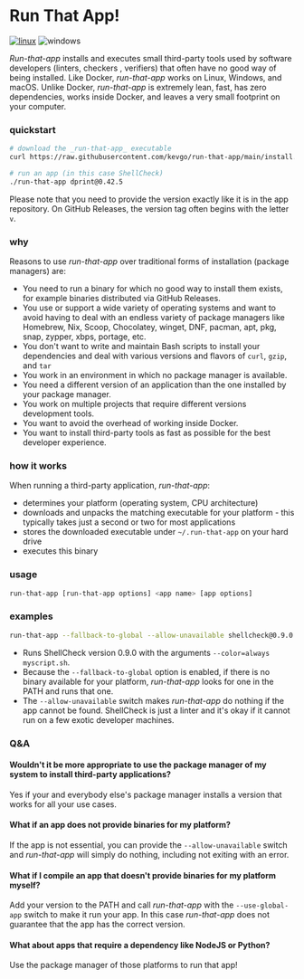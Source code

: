 # Run That App!

[![linux](https://github.com/kevgo/run-that-app/actions/workflows/ci_linux.yml/badge.svg)](https://github.com/kevgo/run-that-app/actions/workflows/ci_linux.yml)
![windows](https://github.com/kevgo/run-that-app/actions/workflows/ci_windows.yml/badge.svg)

_Run-that-app_ installs and executes small third-party tools used by software
developers (linters, checkers , verifiers) that often have no good way of being
installed. Like Docker, _run-that-app_ works on Linux, Windows, and macOS.
Unlike Docker, _run-that-app_ is extremely lean, fast, has zero dependencies,
works inside Docker, and leaves a very small footprint on your computer.

### quickstart

```bash
# download the _run-that-app_ executable
curl https://raw.githubusercontent.com/kevgo/run-that-app/main/install.sh | sh

# run an app (in this case ShellCheck)
./run-that-app dprint@0.42.5
```

Please note that you need to provide the version exactly like it is in the app
repository. On GitHub Releases, the version tag often begins with the letter
`v`.

### why

Reasons to use _run-that-app_ over traditional forms of installation (package
managers) are:

- You need to run a binary for which no good way to install them exists, for
  example binaries distributed via GitHub Releases.
- You use or support a wide variety of operating systems and want to avoid
  having to deal with an endless variety of package managers like Homebrew, Nix,
  Scoop, Chocolatey, winget, DNF, pacman, apt, pkg, snap, zypper, xbps, portage,
  etc.
- You don't want to write and maintain Bash scripts to install your dependencies
  and deal with various versions and flavors of `curl`, `gzip`, and `tar`
- You work in an environment in which no package manager is available.
- You need a different version of an application than the one installed by your
  package manager.
- You work on multiple projects that require different versions development
  tools.
- You want to avoid the overhead of working inside Docker.
- You want to install third-party tools as fast as possible for the best
  developer experience.

### how it works

When running a third-party application, _run-that-app_:

- determines your platform (operating system, CPU architecture)
- downloads and unpacks the matching executable for your platform - this
  typically takes just a second or two for most applications
- stores the downloaded executable under `~/.run-that-app` on your hard drive
- executes this binary

### usage

```bash
run-that-app [run-that-app options] <app name> [app options]
```

### examples

```bash
run-that-app --fallback-to-global --allow-unavailable shellcheck@0.9.0 --color=always myscript.sh
```

- Runs ShellCheck version 0.9.0 with the arguments `--color=always myscript.sh`.
- Because the `--fallback-to-global` option is enabled, if there is no binary
  available for your platform, _run-that-app_ looks for one in the PATH and runs
  that one.
- The `--allow-unavailable` switch makes _run-that-app_ do nothing if the app
  cannot be found. ShellCheck is just a linter and it's okay if it cannot run on
  a few exotic developer machines.

### Q&A

#### Wouldn't it be more appropriate to use the package manager of my system to install third-party applications?

Yes if your and everybody else's package manager installs a version that works
for all your use cases.

#### What if an app does not provide binaries for my platform?

If the app is not essential, you can provide the `--allow-unavailable` switch
and _run-that-app_ will simply do nothing, including not exiting with an error.

#### What if I compile an app that doesn't provide binaries for my platform myself?

Add your version to the PATH and call _run-that-app_ with the `--use-global-app`
switch to make it run your app. In this case _run-that-app_ does not guarantee
that the app has the correct version.

#### What about apps that require a dependency like NodeJS or Python?

Use the package manager of those platforms to run that app!
